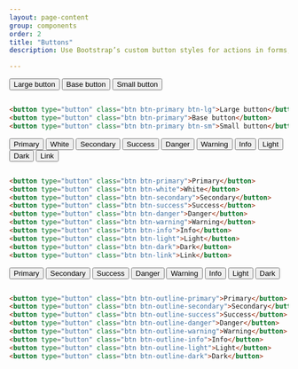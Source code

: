 ```yaml
---
layout: page-content
group: components
order: 2
title: "Buttons"
description: Use Bootstrap’s custom button styles for actions in forms, dialogs, and more with support for multiple sizes, states, and more. Please read the  <a href="https://getbootstrap.com/docs/5.2/components/buttons/" target="_blank">Bootstrap documentation</a> for a full list of options.

---
```


<div class=" mb-5">
<div class="card">
<div class="card-body">
<button type="button" class="btn btn-primary btn-lg">Large button</button>
<button type="button" class="btn btn-primary">Base button</button>
<button type="button" class="btn btn-primary btn-sm">Small button</button>
</div>

<div class="card-footer" markdown="1">

```html

<button type="button" class="btn btn-primary btn-lg">Large button</button>
<button type="button" class="btn btn-primary">Base button</button>
<button type="button" class="btn btn-primary btn-sm">Small button</button>
```

</div>
</div>
</div>

<div class=" mb-5">
<div class="card">
<div class="card-body">
<button type="button" class="btn btn-primary">Primary</button>
<button type="button" class="btn btn-white">White</button>
<button type="button" class="btn btn-secondary">Secondary</button>
<button type="button" class="btn btn-success">Success</button>
<button type="button" class="btn btn-danger">Danger</button>
<button type="button" class="btn btn-warning">Warning</button>
<button type="button" class="btn btn-info">Info</button>
<button type="button" class="btn btn-light">Light</button>
<button type="button" class="btn btn-dark">Dark</button>
<button type="button" class="btn btn-link">Link</button>
</div>

<div class="card-footer" markdown="1">

```html

<button type="button" class="btn btn-primary">Primary</button>
<button type="button" class="btn btn-white">White</button>
<button type="button" class="btn btn-secondary">Secondary</button>
<button type="button" class="btn btn-success">Success</button>
<button type="button" class="btn btn-danger">Danger</button>
<button type="button" class="btn btn-warning">Warning</button>
<button type="button" class="btn btn-info">Info</button>
<button type="button" class="btn btn-light">Light</button>
<button type="button" class="btn btn-dark">Dark</button>
<button type="button" class="btn btn-link">Link</button>
```

</div>
</div>
</div>

<div class=" mb-5">
<div class="card">
<div class="card-body">
<button type="button" class="btn btn-outline-primary">Primary</button>
<button type="button" class="btn btn-outline-secondary">Secondary</button>
<button type="button" class="btn btn-outline-success">Success</button>
<button type="button" class="btn btn-outline-danger">Danger</button>
<button type="button" class="btn btn-outline-warning">Warning</button>
<button type="button" class="btn btn-outline-info">Info</button>
<button type="button" class="btn btn-outline-light">Light</button>
<button type="button" class="btn btn-outline-dark">Dark</button>
</div>

<div class="card-footer" markdown="1">

```html

<button type="button" class="btn btn-outline-primary">Primary</button>
<button type="button" class="btn btn-outline-secondary">Secondary</button>
<button type="button" class="btn btn-outline-success">Success</button>
<button type="button" class="btn btn-outline-danger">Danger</button>
<button type="button" class="btn btn-outline-warning">Warning</button>
<button type="button" class="btn btn-outline-info">Info</button>
<button type="button" class="btn btn-outline-light">Light</button>
<button type="button" class="btn btn-outline-dark">Dark</button>
```

</div>
</div>
</div>
